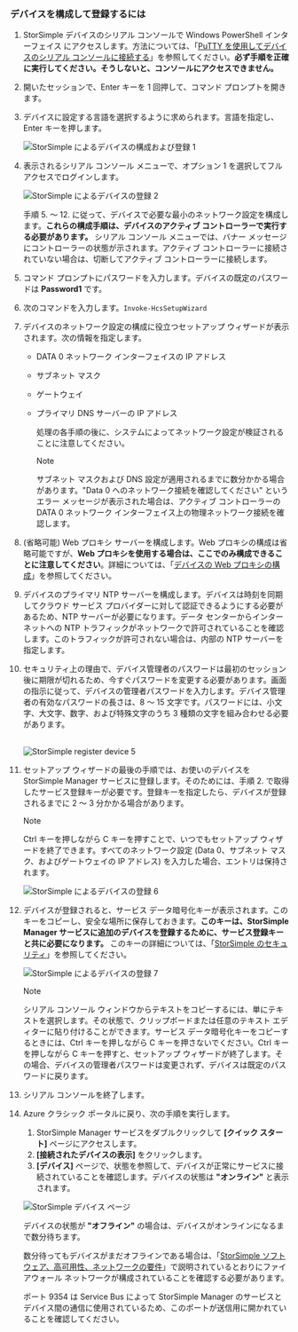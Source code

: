 <!--author=alkohli last changed: 02/22/2016-->


### デバイスを構成して登録するには
1. StorSimple デバイスのシリアル コンソールで Windows PowerShell インターフェイス にアクセスします。方法については、「[PuTTY を使用してデバイスのシリアル コンソールに接続する](#use-putty-to-connect-to-the-device-serial-console)」を参照してください。**必ず手順を正確に実行してください。そうしないと、コンソールにアクセスできません。**
2. 開いたセッションで、Enter キーを 1 回押して、コマンド プロンプトを開きます。
3. デバイスに設定する言語を選択するように求められます。言語を指定し、Enter キーを押します。
   
    ![StorSimple によるデバイスの構成および登録 1](./media/storsimple-configure-and-register-device-u1/HCS_RegisterYourDevice1-U1-include.png)
4. 表示されるシリアル コンソール メニューで、オプション 1 を選択してフル アクセスでログインします。
   
    ![StorSimple によるデバイスの登録 2](./media/storsimple-configure-and-register-device-u1/HCS_RegisterYourDevice2_U1-include.png)
   
     手順 5. ～ 12. に従って、デバイスで必要な最小のネットワーク設定を構成します。**これらの構成手順は、デバイスのアクティブ コントローラーで実行する必要があります。** シリアル コンソール メニューでは、バナー メッセージにコントローラーの状態が示されます。アクティブ コントローラーに接続されていない場合は、切断してアクティブ コントローラーに接続します。
5. コマンド プロンプトにパスワードを入力します。デバイスの既定のパスワードは **Password1** です。
6. 次のコマンドを入力します。`Invoke-HcsSetupWizard`
7. デバイスのネットワーク設定の構成に役立つセットアップ ウィザードが表示されます。次の情報を指定します。
   
   * DATA 0 ネットワーク インターフェイスの IP アドレス
   * サブネット マスク
   * ゲートウェイ
   * プライマリ DNS サーバーの IP アドレス
     
     処理の各手順の後に、システムによってネットワーク設定が検証されることに注意してください。
     
     > [!NOTE]
     > サブネット マスクおよび DNS 設定が適用されるまでに数分かかる場合があります。"Data 0 へのネットワーク接続を確認してください" というエラー メッセージが表示された場合は、アクティブ コントローラーの DATA 0 ネットワーク インターフェイス上の物理ネットワーク接続を確認します。
     > 
     > 
8. (省略可能) Web プロキシ サーバーを構成します。Web プロキシの構成は省略可能ですが、**Web プロキシを使用する場合は、ここでのみ構成できることに注意してください**。詳細については、「[デバイスの Web プロキシの構成](../articles/storsimple/storsimple-configure-web-proxy.md)」を参照してください。
9. デバイスのプライマリ NTP サーバーを構成します。デバイスは時刻を同期してクラウド サービス プロバイダーに対して認証できるようにする必要があるため、NTP サーバーが必要になります。データ センターからインターネットへの NTP トラフィックがネットワークで許可されていることを確認します。このトラフィックが許可されない場合は、内部の NTP サーバーを指定します。
10. セキュリティ上の理由で、デバイス管理者のパスワードは最初のセッション後に期限が切れるため、今すぐパスワードを変更する必要があります。画面の指示に従って、デバイスの管理者パスワードを入力します。デバイス管理者の有効なパスワードの長さは、8 ～ 15 文字です。パスワードには、小文字、大文字、数字、および特殊文字のうち 3 種類の文字を組み合わせる必要があります。
    
    <br/>![StorSimple register device 5](./media/storsimple-configure-and-register-device-u1/HCS_RegisterYourDevice5_U1-include.png)
11. セットアップ ウィザードの最後の手順では、お使いのデバイスを StorSimple Manager サービスに登録します。そのためには、手順 2. で取得したサービス登録キーが必要です。登録キーを指定したら、デバイスが登録されるまでに 2 ～ 3 分かかる場合があります。
    
    > [!NOTE]
    > Ctrl キーを押しながら C キーを押すことで、いつでもセットアップ ウィザードを終了できます。すべてのネットワーク設定 (Data 0、サブネット マスク、およびゲートウェイの IP アドレス) を入力した場合、エントリは保持されます。
    > 
    > 
    
    ![StorSimple によるデバイスの登録 6](./media/storsimple-configure-and-register-device-u1/HCS_RegisterYourDevice6_U1-include.png)
12. デバイスが登録されると、サービス データ暗号化キーが表示されます。このキーをコピーし、安全な場所に保存しておきます。**このキーは、StorSimple Manager サービスに追加のデバイスを登録するために、サービス登録キーと共に必要になります。** このキーの詳細については、「[StorSimple のセキュリティ](../articles/storsimple/storsimple-security.md)」を参照してください。
    
    ![StorSimple によるデバイスの登録 7](./media/storsimple-configure-and-register-device-u1/HCS_RegisterYourDevice7_U1-include.png)
    
    > [!NOTE]
    > シリアル コンソール ウィンドウからテキストをコピーするには、単にテキストを選択します。その状態で、クリップボードまたは任意のテキスト エディターに貼り付けることができます。サービス データ暗号化キーをコピーするときには、Ctrl キーを押しながら C キーを押さないでください。Ctrl キーを押しながら C キーを押すと、セットアップ ウィザードが終了します。その場合、デバイスの管理者パスワードは変更されず、デバイスは既定のパスワードに戻ります。
    > 
    > 
13. シリアル コンソールを終了します。
14. Azure クラシック ポータルに戻り、次の手順を実行します。
    
    1. StorSimple Manager サービスをダブルクリックして **[クイック スタート]** ページにアクセスします。
    2. **[接続されたデバイスの表示]** をクリックします。
    3. **[デバイス]** ページで、状態を参照して、デバイスが正常にサービスに接続されていることを確認します。デバイスの状態は **"オンライン"** と表示されます。
    
    ![StorSimple デバイス ページ](./media/storsimple-configure-and-register-device-u1/HCS_DevicesPageM_U1-include.png)
    
    デバイスの状態が **"オフライン"** の場合は、デバイスがオンラインになるまで数分待ちます。
    
    数分待ってもデバイスがまだオフラインである場合は、「[StorSimple ソフトウェア、高可用性、ネットワークの要件](../articles/storsimple/storsimple-system-requirements.md)」で説明されているとおりにファイアウォール ネットワークが構成されていることを確認する必要があります。
    
    ポート 9354 は Service Bus によって StorSimple Manager のサービスとデバイス間の通信に使用されているため、このポートが送信用に開かれていることを確認してください。

<!---HONumber=AcomDC_0224_2016-->